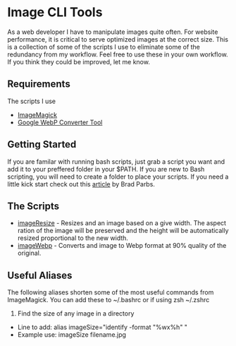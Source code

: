 # Image CLI Tools

As a web developer I have to manipulate images quite often.  For website performance, it is critical to serve optimized images at the correct size.  This is a collection of some of the scripts I use to eliminate some of the redundancy from my workflow.  Feel free to use these in your own workflow.  If you think they could be improved, let me know.  

## Requirements
The scripts I use 
* [ImageMagick](https://www.imagemagick.org/script/index.php)
* [Google WebP Converter Tool](https://developers.google.com/speed/webp/)

## Getting Started
If you are familar with running bash scripts, just grab a script you want and add it to your preffered folder in your $PATH.  If you are new to Bash scripting, you will need to create a folder to place your scripts. If you need a little kick start check out this [article](https://webdevstudios.com/2016/07/07/beginners-guide-writing-bash-and-shell-scripts/) by Brad Parbs. 

## The Scripts
* [imageResize](https://github.com/dvrs-brad/image-cli-tools/blob/master/imageResize) - Resizes and an image based on a give width.  The aspect ration of the image will be preserved and the height will be automatically resized proportional to the new width.
* [imageWebp](https://github.com/dvrs-brad/image-cli-tools/blob/master/imageWebp) - Converts and image to Webp format at 90% quality of the original.

## Useful Aliases
The following aliases shorten some of the most useful commands from ImageMagick.  You can add these to ~/.bashrc or if using zsh ~/.zshrc
1. Find the size of any image in a directory 
- Line to add: alias imageSize="identify -format \"%wx%h\" " 
- Example use: imageSize filename.jpg

